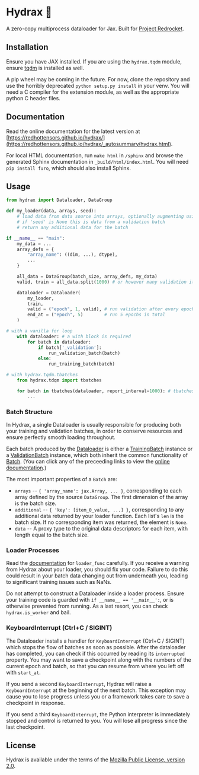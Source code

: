 # Hydrax 🐉
A zero-copy multiprocess dataloader for Jax. Built for [Project Redrocket](https://huggingface.co/RedRocket/).

## Installation

Ensure you have JAX installed. If you are using the ``hydrax.tqdm`` module, ensure
[tqdm](https://github.com/tqdm/tqdm) is installed as well.

A pip wheel may be coming in the future.
For now, clone the repository and use the horribly deprecated ``python setup.py install`` in your venv.
You will need a C compiler for the extension module, as well as the appropriate python C header files.

## Documentation

Read the online documentation for the latest version at
[https://redhottensors.github.io/hydrax/](https://redhottensors.github.io/hydrax/_autosummary/hydrax.html).

For local HTML documentation, run ``make html`` in ``/sphinx`` and browse the generated Sphinx documentation in
``_build/html/index.html``. You will need ``pip install furo``, which should also install Sphinx.

## Usage

```python
from hydrax import Dataloader, DataGroup

def my_loader(data, arrays, seed):
    # load data from data source into arrays, optionally augmenting using 'seed'.
    # if 'seed' is None this is data from a validation batch
    # return any additional data for the batch

if __name__ == "main":
    my_data = ...
    array_defs = {
        "array_name": ((dim, ...), dtype),
        ...
    }

    all_data = DataGroup(batch_size, array_defs, my_data)
    valid, train = all_data.split(1000) # or however many validation items to reserve

    dataloader = Dataloader(
        my_loader,
        train,
        valid = ("epoch", 1, valid), # run validation after every epoch
        end_at = ("epoch", 5)        # run 5 epochs in total
    )

# with a vanilla for loop
    with dataloader: # a with block is required
        for batch in dataloader:
            if batch['_validation']:
                run_validation_batch(batch)
            else:
                run_training_batch(batch)

# with hydrax.tqdm.tbatches
    from hydrax.tdqm import tbatches

    for batch in tbatches(dataloader, report_interval=1000): # tbatches includes a with block for the dataloader
        ...
```

### Batch Structure

In Hydrax, a single Dataloader is usually responsible for producing both your training and validation batches,
in order to conserve resources and ensure perfectly smooth loading throughout.

Each batch produced by the [Dataloader](https://redhottensors.github.io/hydrax/_autosummary/hydrax.Dataloader.html) is
either a [TrainingBatch](https://redhottensors.github.io/hydrax/_autosummary/hydrax.TrainingBatch.html) instance or a
[ValidationBatch](https://redhottensors.github.io/hydrax/_autosummary/hydrax.ValidationBatch.html) instance, which both
inherit the common functionality of [Batch](https://redhottensors.github.io/hydrax/_autosummary/hydrax.Batch.html).
(You can click any of the preceeding links to view the
[online documentation](https://redhottensors.github.io/hydrax/_autosummary/hydrax.html).)

The most important properties of a ``Batch`` are:
* ``arrays`` -- ``{ 'array_name': jax.Array, ... }``, corresponding to each array defined by the source ``DataGroup``.
    The first dimension of the array is the batch size.
* ``additional`` -- ``{ 'key': [item_0_value, ...] }``, corresponding to any additional data returned by your loader
    function. Each list's ``len`` is the batch size. If no corresponding item was returned, the element is ``None``.
* ``data`` -- A proxy type to the original data descriptors for each item, with length equal to the batch size.

### Loader Processes

Read the [documentation](https://redhottensors.github.io/hydrax/_autosummary/hydrax.Dataloader.html) for
``loader_func`` carefully. If you receive a warning from Hydrax about your loader, you should fix your code. Failure to
do this could result in your batch data changing out from underneath you, leading to significant training issues such
as NaNs.

Do not attempt to construct a Dataloader inside a loader process. Ensure your training code is guarded
with ``if __name__ == '__main__':``, or is otherwise prevented from running. As a last resort, you can
check ``hydrax.is_worker`` and bail.

### KeyboardInterrupt (Ctrl+C / SIGINT)

The Dataloader installs a handler for ``KeyboardInterrupt`` (Ctrl+C / SIGINT) which stops the flow of
batches as soon as possible. After the dataloader has completed, you can check if this occurred by
reading its ``interrupted`` property. You may want to save a checkpoint along with the numbers of the current
epoch and batch, so that you can resume from where you left off with ``start_at``.

If you send a second ``KeyboardInterrupt``, Hydrax will raise a ``KeyboardInterrupt`` at the beginning
of the next batch. This exception may cause you to lose progress unless you or a framework takes care
to save a checkpoint in response.

If you send a third ``KeyboardInterrupt``, the Python interpreter is immediately stopped and control is
returned to you. You will lose all progress since the last checkpoint.


## License

Hydrax is available under the terms of the
[Mozilla Public License, version 2.0](https://www.mozilla.org/en-US/MPL/2.0/).
